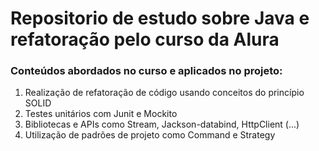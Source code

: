 # Repositorio de estudo sobre Java e refatoração pelo curso da Alura

### Conteúdos abordados no curso e aplicados no projeto:

1. Realização de refatoração de código usando conceitos do princípio SOLID
2. Testes unitários com Junit e Mockito
3. Bibliotecas e APIs como Stream, Jackson-databind, HttpClient (...)
4. Utilização de padrões de projeto como Command e Strategy
